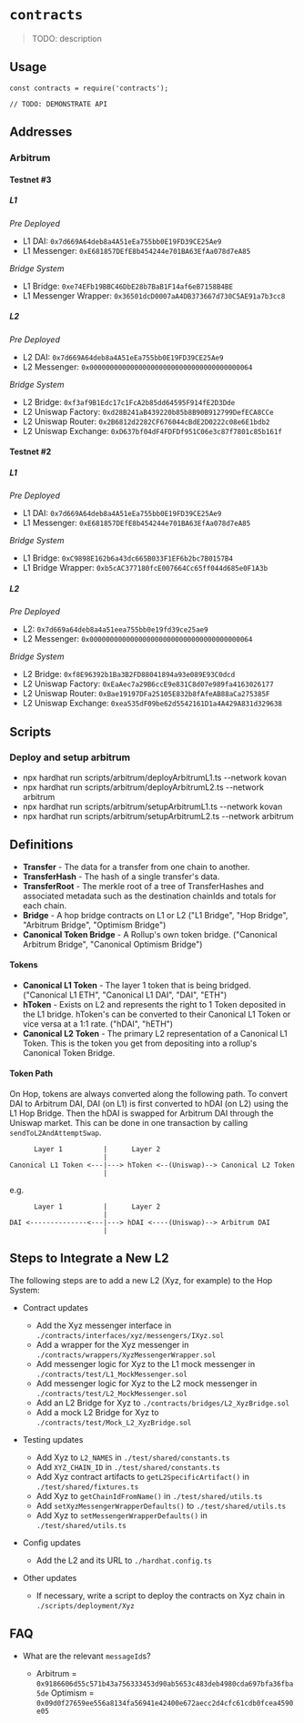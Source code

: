 # `contracts`

> TODO: description

## Usage

```
const contracts = require('contracts');

// TODO: DEMONSTRATE API
```

## Addresses

### Arbitrum

#### Testnet #3
##### L1

_Pre Deployed_
* L1 DAI: `0x7d669A64deb8a4A51eEa755bb0E19FD39CE25Ae9`
* L1 Messenger: `0xE681857DEfE8b454244e701BA63EfAa078d7eA85`

_Bridge System_
* L1 Bridge: `0xe74EFb19BBC46DbE28b7BaB1F14af6eB7158B4BE`
* L1 Messenger Wrapper: `0x36501dcD0007aA4DB373667d730C5AE91a7b3cc8`

##### L2

_Pre Deployed_
* L2 DAI: `0x7d669A64deb8a4A51eEa755bb0E19FD39CE25Ae9`
* L2 Messenger: `0x0000000000000000000000000000000000000064`

_Bridge System_
* L2 Bridge: `0xf3af9B1Edc17c1FcA2b85dd64595F914fE2D3Dde`
* L2 Uniswap Factory: `0xd28B241aB439220b85b8B90B912799DefECA8CCe`
* L2 Uniswap Router: `0x2B6812d2282CF676044cBdE2D0222c08e6E1bdb2`
* L2 Uniswap Exchange: `0xD637bf04dF4FDFDf951C06e3c87f7801c85b161f`

#### Testnet #2
##### L1

_Pre Deployed_
* L1 DAI: `0x7d669A64deb8a4A51eEa755bb0E19FD39CE25Ae9`
* L1 Messenger: `0xE681857DEfE8b454244e701BA63EfAa078d7eA85`

_Bridge System_
* L1 Bridge: `0xC9898E162b6a43dc665B033F1EF6b2bc7B0157B4`
* L1 Bridge Wrapper: `0xb5cAC377180fcE007664Cc65ff044d685e0F1A3b`


##### L2

_Pre Deployed_
* L2: `0x7d669a64deb8a4a51eea755bb0e19fd39ce25ae9`
* L2 Messenger: `0x0000000000000000000000000000000000000064`

_Bridge System_
* L2 Bridge: `0xf8E96392b1Ba3B2FD88041894a93e089E93C0dcd`
* L2 Uniswap Factory: `0xEaAec7a29B6ccE9e831C8d07e989fa4163026177`
* L2 Uniswap Router: `0xBae19197DFa25105E832b8fAfeAB88aCa275385F`
* L2 Uniswap Exchange: `0xea535dF09be62d5542161D1a4A429A831d329638`

## Scripts

### Deploy and setup arbitrum

* npx hardhat run scripts/arbitrum/deployArbitrumL1.ts --network kovan
* npx hardhat run scripts/arbitrum/deployArbitrumL2.ts --network arbitrum
* npx hardhat run scripts/arbitrum/setupArbitrumL1.ts --network kovan
* npx hardhat run scripts/arbitrum/setupArbitrumL2.ts --network arbitrum

## Definitions
* **Transfer** - The data for a transfer from one chain to another.
* **TransferHash** - The hash of a single transfer's data.
* **TransferRoot** - The merkle root of a tree of TransferHashes and associated metadata such as the destination chainIds and totals for each chain.
* **Bridge** - A hop bridge contracts on L1 or L2 ("L1 Bridge", "Hop Bridge", "Arbitrum Bridge", "Optimism Bridge")
* **Canonical Token Bridge** - A Rollup's own token bridge. ("Canonical Arbitrum Bridge", "Canonical Optimism Bridge")

#### Tokens

* **Canonical L1 Token** - The layer 1 token that is being bridged.
  ("Canonical L1 ETH", "Canonical L1 DAI", "DAI", "ETH")
* **hToken** - Exists on L2 and represents the right to 1 Token deposited in the L1 bridge.
  hToken's can be converted to their Canonical L1 Token or vice versa at a 1:1 rate.
  ("hDAI", "hETH")
* **Canonical L2 Token** - The primary L2 representation of a Canonical L1 Token. This is the
  token you get from depositing into a rollup's Canonical Token Bridge.

#### Token Path
On Hop, tokens are always converted along the following path. To convert DAI to Arbitrum DAI, DAI (on L1) is first converted to hDAI (on L2) using the L1 Hop Bridge. Then the hDAI is swapped for Arbitrum DAI through the Uniswap market. This can be done in one transaction by calling `sendToL2AndAttemptSwap`.

```
      Layer 1          |      Layer 2
                       |
Canonical L1 Token <---|---> hToken <--(Uniswap)--> Canonical L2 Token
                       |
```

e.g.

```
      Layer 1          |      Layer 2
                       |
DAI <--------------<---|---> hDAI <----(Uniswap)--> Arbitrum DAI
                       |
```

## Steps to Integrate a New L2

The following steps are to add a new L2 (Xyz, for example) to the Hop System:

* Contract updates
  * Add the Xyz messenger interface in `./contracts/interfaces/xyz/messengers/IXyz.sol`
  * Add a wrapper for the Xyz messenger in `./contracts/wrappers/XyzMessengerWrapper.sol`
  * Add messenger logic for Xyz to the L1 mock messenger in `./contracts/test/L1_MockMessenger.sol`
  * Add messenger logic for Xyz to the L2 mock messenger in `./contracts/test/L2_MockMessenger.sol`
  * Add an L2 Bridge for Xyz to `./contracts/bridges/L2_XyzBridge.sol`
  * Add a mock L2 Bridge for Xyz to `./contracts/test/Mock_L2_XyzBridge.sol`

* Testing updates
  * Add Xyz to `L2_NAMES` in `./test/shared/constants.ts`
  * Add `XYZ_CHAIN_ID` in `./test/shared/constants.ts`
  * Add Xyz contract artifacts to `getL2SpecificArtifact()` in `./test/shared/fixtures.ts`
  * Add Xyz to `getChainIdFromName()` in `./test/shared/utils.ts`
  * Add `setXyzMessengerWrapperDefaults()` to `./test/shared/utils.ts`
  * Add Xyz to `setMessengerWrapperDefaults()` in `./test/shared/utils.ts`

* Config updates
  * Add the L2 and its URL to `./hardhat.config.ts`

* Other updates
  * If necessary, write a script to deploy the contracts on Xyz chain in `./scripts/deployment/Xyz`


## FAQ

* What are the relevant `messageId`s?

    * Arbitrum = `0x9186606d55c571b43a756333453d90ab5653c483deb4980cda697bfa36fba5de`
      Optimism = `0x09d0f27659ee556a8134fa56941e42400e672aecc2d4cfc61cdb0fcea4590e05`